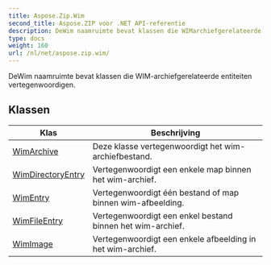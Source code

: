 ```yaml
---
title: Aspose.Zip.Wim
second_title: Aspose.ZIP voor .NET API-referentie
description: DeWim naamruimte bevat klassen die WIMarchiefgerelateerde entiteiten vertegenwoordigen.
type: docs
weight: 160
url: /nl/net/aspose.zip.wim/
---
```

DeWim naamruimte bevat klassen die WIM-archiefgerelateerde entiteiten vertegenwoordigen.

## Klassen

| Klas | Beschrijving |
| --- | --- |
| [WimArchive](./wimarchive/) | Deze klasse vertegenwoordigt het wim-archiefbestand. |
| [WimDirectoryEntry](./wimdirectoryentry/) | Vertegenwoordigt een enkele map binnen het wim-archief. |
| [WimEntry](./wimentry/) | Vertegenwoordigt één bestand of map binnen wim-afbeelding. |
| [WimFileEntry](./wimfileentry/) | Vertegenwoordigt een enkel bestand binnen het wim-archief. |
| [WimImage](./wimimage/) | Vertegenwoordigt een enkele afbeelding in het wim-archief. |


